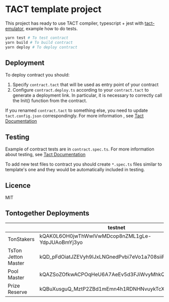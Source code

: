 # TACT template project

This project has ready to use TACT compiler, typescript + jest with [tact-emulator](https://github.com/tact-lang/tact-emulator), example how to do tests.

```bash
yarn test # To test contract
yarn build # To build contract
yarn deploy # To deploy contract
```
## Deployment

To deploy contract you should:

1) Specify `contract.tact` that will be used as entry point of your contract
2) Configure `contract.deploy.ts` according to your `contract.tact` to generate a deployment link. In particular, it is necessary to correctly call the Init() function from the contract.

If you renamed `contract.tact` to something else, you need to update `tact.config.json` correspondingly. For more information , see [Tact Documentation](https://docs.tact-lang.org/language/guides/config)
## Testing

Example of contract tests are in `contract.spec.ts`. For more information about testing, see [Tact Documentation](https://docs.tact-lang.org/language/guides/debug)

To add new test files to contract you should create `*.spec.ts` files similar to template's one and they would be automatically included in testing.

## Licence

MIT

## Tontogether Deployments

||testnet|mainnet|
|-|-|-|
|TonStakers|kQAK0L6OH0jwThWwlVwMDcop8nZML1gLe-YdpJUAoBmYj3yo|-|
|TsTon Jetton Master|kQD_pFdOiatJZEVyh9IJxLNGnedPvbi7eVo1a708siiFMsgk|-|
|Pool Master|kQAZSoZOfkwACPOqHeU6A7AeEv5d3FJiWvyMhkQ31co1yuVO|-|
|Prize Reserve|kQBuXusguQ_MztP2ZBd1mEmn4h1RDNHNvuykTcXz1RXQP-ur|-|
